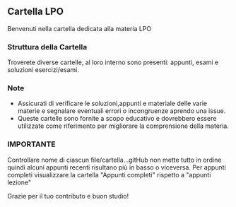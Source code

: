 ## Cartella LPO

Benvenuti nella cartella dedicata alla materia LPO

### Struttura della Cartella

Troverete diverse cartelle, al loro interno sono presenti: appunti, esami e soluzioni esercizi/esami.

### Note

- Assicurati di verificare le soluzioni,appunti e materiale delle varie materie e segnalare eventuali errori o incongruenze aprendo una issue.
- Queste cartelle sono fornite a scopo educativo e dovrebbero essere utilizzate come riferimento per migliorare la comprensione della materia.


### IMPORTANTE
Controllare nome di ciascun file/cartella...gitHub non mette tutto in ordine quindi alcuni appunti recenti risultano più in basso o viceversa.
Per appunti completi visualizzare la cartella "Appunti completi" rispetto a "appunti lezione"


Grazie per il tuo contributo e buon studio!
